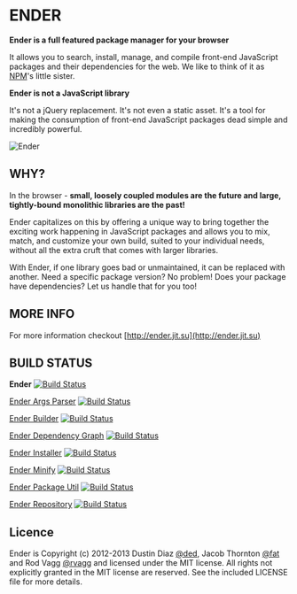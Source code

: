 # ENDER

**Ender is a full featured package manager for your browser**

It allows you to search, install, manage, and compile front-end JavaScript packages and their dependencies for the web. We like to think of it as [NPM](https://github.com/isaacs/npm)'s little sister.

**Ender is not a JavaScript library**

It's not a jQuery replacement. It's not even a static asset. It's a tool for making the consumption of front-end JavaScript packages dead simple and incredibly powerful.

![Ender](http://f.cl.ly/items/1W0P3I3D3m3U0e1j2h1c/Screen%20shot%202011-05-09%20at%2011.31.42%20AM.png)

## WHY?

In the browser - **small, loosely coupled modules are the future and large, tightly-bound monolithic libraries are the past!**

Ender capitalizes on this by offering a unique way to bring together the exciting work happening in JavaScript packages and allows you to mix, match, and customize your own build, suited to your individual needs, without all the extra cruft that comes with larger libraries.

With Ender, if one library goes bad or unmaintained, it can be replaced with another. Need a specific package version? No problem! Does your package have dependencies? Let us handle that for you too!

## MORE INFO

For more information checkout [http://ender.jit.su](http://ender.jit.su)

## BUILD STATUS

**Ender** [![Build Status](https://secure.travis-ci.org/ender-js/Ender.png)](http://travis-ci.org/ender-js/Ender)

[Ender Args Parser](https://github.com/ender-js/ender-args-parser) [![Build Status](https://secure.travis-ci.org/ender-js/ender-args-parser.png)](http://travis-ci.org/ender-js/ender-args-parser)

[Ender Builder](https://github.com/ender-js/ender-builder) [![Build Status](https://secure.travis-ci.org/ender-js/ender-builder.png)](http://travis-ci.org/ender-js/ender-builder)

[Ender Dependency Graph](https://github.com/ender-js/ender-dependency-graph) [![Build Status](https://secure.travis-ci.org/ender-js/ender-dependency-graph.png)](http://travis-ci.org/ender-js/ender-dependency-graph)

[Ender Installer](https://github.com/ender-js/ender-installer) [![Build Status](https://secure.travis-ci.org/ender-js/ender-installer.png)](http://travis-ci.org/ender-js/ender-installer)

[Ender Minify](https://github.com/ender-js/ender-minify) [![Build Status](https://secure.travis-ci.org/ender-js/ender-minify.png)](http://travis-ci.org/ender-js/ender-minify)

[Ender Package Util](https://github.com/ender-js/ender-package-util) [![Build Status](https://secure.travis-ci.org/ender-js/ender-package-util.png)](http://travis-ci.org/ender-js/ender-package-util)

[Ender Repository](https://github.com/ender-js/ender-repository) [![Build Status](https://secure.travis-ci.org/ender-js/ender-repository.png)](http://travis-ci.org/ender-js/ender-repository)

## Licence

Ender is Copyright (c) 2012-2013 Dustin Diaz [@ded](https://twitter.com/ded), Jacob Thornton [@fat](https://twitter.com/fat) and Rod Vagg [@rvagg](https://twitter.com/rvagg) and licensed under the MIT license. All rights not explicitly granted in the MIT license are reserved. See the included LICENSE file for more details.